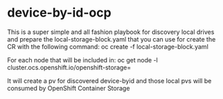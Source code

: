 # device-by-id-ocp
This is a super simple and all fashion playbook for discovery local drives and prepare the local-storage-block.yaml that you can use for create the CR with the following command:
    oc create -f local-storage-block.yaml

For each node that will be included in:
    oc get node -l cluster.ocs.openshift.io/openshift-storage=

It will create a pv for discovered device-byid and those local pvs will be consumed by OpenShift Container Storage
